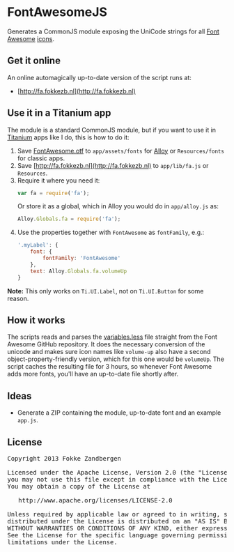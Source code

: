 # FontAwesomeJS
Generates a CommonJS module exposing the UniCode strings for all [Font Awesome](http://fontawesome.io) [icons](http://fontawesome.io/cheatsheet/).

## Get it online
An online automagically up-to-date version of the script runs at:

* [http://fa.fokkezb.nl](http://fa.fokkezb.nl)

## Use it in a Titanium app
The module is a standard CommonJS module, but if you want to use it in [Titanium](http://www.appcelerator.com/titanium) apps like I do, this is how to do it:

1. Save [FontAwesome.otf](https://github.com/FortAwesome/Font-Awesome/blob/master/fonts/FontAwesome.otf?raw=true) to `app/assets/fonts` for [Alloy](http://www.appcelerator.com/alloy) or `Resources/fonts` for classic apps.
1. Save [http://fa.fokkezb.nl](http://fa.fokkezb.nl) to `app/lib/fa.js` or `Resources`.
2. Require it where you need it:
    ```javascript
    var fa = require('fa');
    ```
    Or store it as a global, which in Alloy you would do in `app/alloy.js` as:
    ```javascript
    Alloy.Globals.fa = require('fa');
    ```
3. Use the properties together with `FontAwesome` as `fontFamily`, e.g.:
    ```javascript
    '.myLabel': {
        font: {
            fontFamily: 'FontAwesome'
        },
        text: Alloy.Globals.fa.volumeUp
    }
    ```
    
**Note:** This only works on `Ti.UI.Label`, not on `Ti.UI.Button` for some reason.

## How it works
The scripts reads and parses the [variables.less](https://raw.github.com/FortAwesome/Font-Awesome/master/less/variables.less) file straight from the Font Awesome GitHub repository. It does the necessary conversion of the unicode and makes sure icon names like `volume-up` also have a second object-property-friendly version, which for this one would be `volumeUp`. The script caches the resulting file for 3 hours, so whenever Font Awesome adds more fonts, you'll have an up-to-date file shortly after.

## Ideas

* Generate a ZIP containing the module, up-to-date font and an example `app.js`.

## License

<pre>
Copyright 2013 Fokke Zandbergen

Licensed under the Apache License, Version 2.0 (the "License");
you may not use this file except in compliance with the License.
You may obtain a copy of the License at

   http://www.apache.org/licenses/LICENSE-2.0

Unless required by applicable law or agreed to in writing, software
distributed under the License is distributed on an "AS IS" BASIS,
WITHOUT WARRANTIES OR CONDITIONS OF ANY KIND, either express or implied.
See the License for the specific language governing permissions and
limitations under the License.
</pre>
